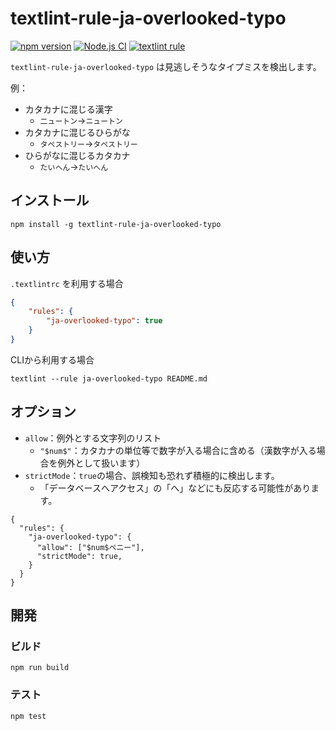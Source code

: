 # textlint-rule-ja-overlooked-typo

[![npm version](https://badge.fury.io/js/textlint-rule-ja-overlooked-typo.svg)](https://badge.fury.io/js/textlint-rule-ja-overlooked-typo)
[![Node.js CI](https://github.com/GunseiKPaseri/textlint-rule-ja-overlooked-typo/actions/workflows/ci.yml/badge.svg)](https://github.com/GunseiKPaseri/textlint-rule-ja-overlooked-typo/actions/workflows/ci.yml)
[![textlint rule](https://img.shields.io/badge/textlint-fixable-green.svg?style=social)](https://textlint.github.io/) 

`textlint-rule-ja-overlooked-typo` は見逃しそうなタイプミスを検出します。

例：
- カタカナに混じる漢字
  - `二ュートン`→`ニュートン`
- カタカナに混じるひらがな
  - `タぺストリー`→`タペストリー`
- ひらがなに混じるカタカナ
  - `たいヘん`→`たいへん`

## インストール

```
npm install -g textlint-rule-ja-overlooked-typo
```

## 使い方

`.textlintrc` を利用する場合

```json
{
    "rules": {
        "ja-overlooked-typo": true
    }
}
```

CLIから利用する場合

```
textlint --rule ja-overlooked-typo README.md
```

## オプション

- `allow`：例外とする文字列のリスト
  - `"$num$"`：カタカナの単位等で数字が入る場合に含める（漢数字が入る場合を例外として扱います）
- `strictMode`：`true`の場合、誤検知も恐れず積極的に検出します。
  - 「データベースへアクセス」の「へ」などにも反応する可能性があります。

```
{
  "rules": {
    "ja-overlooked-typo": {
      "allow": ["$num$ペニー"],
      "strictMode": true,
    }
  }
}
```

## 開発

###  ビルド

```
npm run build
```

### テスト

```
npm test
```
